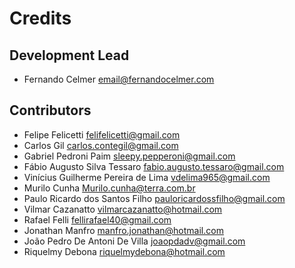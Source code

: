 # Credits

## Development Lead

- Fernando Celmer <email@fernandocelmer.com>

## Contributors

- Felipe Felicetti <felifelicetti@gmail.com>
- Carlos Gil <carlos.contegil@gmail.com>
- Gabriel Pedroni Paim <sleepy.pepperoni@gmail.com>
- Fábio Augusto Silva Tessaro <fabio.augusto.tessaro@gmail.com>
- Vinícius Guilherme Pereira de Lima <vdelima965@gmail.com>
- Murilo Cunha <Murilo.cunha@terra.com.br>
- Paulo Ricardo dos Santos Filho <pauloricardossfilho@gmail.com>
- Vilmar Cazanatto <vilmarcazanatto@hotmail.com>
- Rafael Felli <fellirafael40@gmail.com>
- Jonathan Manfro <manfro.jonathan@hotmail.com>
- João Pedro De Antoni De Villa <joaopdadv@gmail.com>
- Riquelmy Debona <riquelmydebona@hotmail.com>
